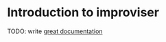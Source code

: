 # Introduction to improviser

TODO: write [great documentation](http://jacobian.org/writing/great-documentation/what-to-write/)
